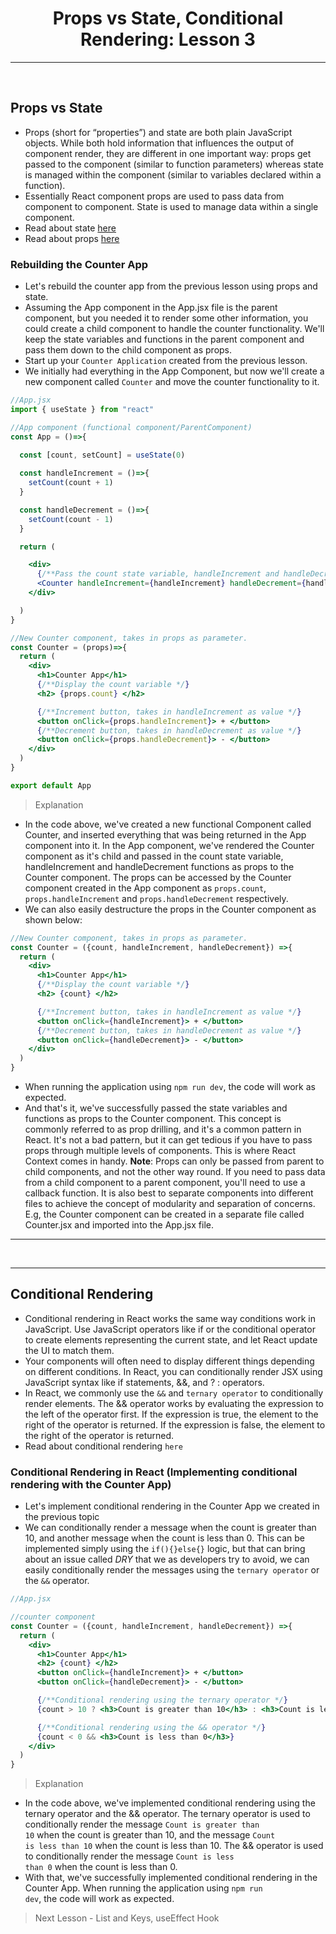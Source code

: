 <h1 align="center">Props vs State, Conditional Rendering: Lesson 3</h1>

<hr>
<br>


## Props vs State
- Props (short for “properties”) and state are both plain JavaScript objects. While both hold information that influences the output of component render, they are different in one important way: props get passed to the component (similar to function parameters) whereas state is managed within the component (similar to variables declared within a function).
- Essentially React component props are used to pass data from component to component. State is used to manage data within a single component.
- Read about state <a href="https://react.dev/learn/state-a-components-memory">here</a>
- Read about props <a href="https://www.robinwieruch.de/react-pass-props-to-component/">here</a>
### Rebuilding the Counter App
- Let's rebuild the counter app from the previous lesson using props and state.
- Assuming the App component in the App.jsx file is the parent component, but you needed it to render some other information, you could create a child component to handle the counter functionality. We'll keep the state variables and functions in the parent component and pass them down to the child component as props.
- Start up your <code>Counter Application</code> created from the previous lesson.
- We initially had everything in the App Component, but now we'll create a new component called <code>Counter</code> and move the counter functionality to it.

```jsx
//App.jsx
import { useState } from "react"

//App component (functional component/ParentComponent)
const App = ()=>{

  const [count, setCount] = useState(0)
  
  const handleIncrement = ()=>{
    setCount(count + 1)
  }

  const handleDecrement = ()=>{
    setCount(count - 1)
  }

  return (

    <div>
      {/**Pass the count state variable, handleIncrement and handleDecrement functions as props to the Counter component */}
      <Counter handleIncrement={handleIncrement} handleDecrement={handleDecrement} count={count}/>
    </div>

  )
}

//New Counter component, takes in props as parameter.
const Counter = (props)=>{
  return (
    <div>
      <h1>Counter App</h1>
      {/**Display the count variable */}
      <h2> {props.count} </h2>

      {/**Increment button, takes in handleIncrement as value */}
      <button onClick={props.handleIncrement}> + </button>
      {/**Decrement button, takes in handleDecrement as value */}
      <button onClick={props.handleDecrement}> - </button>
    </div>
  )
}

export default App
```
> Explanation
- In the code above, we've created a new functional Component called Counter, and inserted everything that was being returned in the App component into it. In the App component, we've rendered the Counter component as it's child and passed in the count state variable, handleIncrement and handleDecrement functions as props to the Counter component. The props can be accessed by the Counter component created in the App component as <code>props.count</code>, <code>props.handleIncrement</code> and <code>props.handleDecrement</code> respectively.
- We can also easily destructure the props in the Counter component as shown below:

```jsx
//New Counter component, takes in props as parameter.
const Counter = ({count, handleIncrement, handleDecrement}) =>{
  return (
    <div>
      <h1>Counter App</h1>
      {/**Display the count variable */}
      <h2> {count} </h2>

      {/**Increment button, takes in handleIncrement as value */}
      <button onClick={handleIncrement}> + </button>
      {/**Decrement button, takes in handleDecrement as value */}
      <button onClick={handleDecrement}> - </button>
    </div>
  )
}
```
- When running the application using <code>npm run dev</code>, the code will work as expected.
- And that's it, we've successfully passed the state variables and functions as props to the Counter component. This concept is commonly referred to as prop drilling, and it's a common pattern in React. It's not a bad pattern, but it can get tedious if you have to pass props through multiple levels of components. This is where React Context comes in handy.
**Note**: Props can only be passed from parent to child components, and not the other way round. If you need to pass data from a child component to a parent component, you'll need to use a callback function. It is also best to separate components into different files to achieve the concept of modularity and separation of concerns. E.g, the Counter component can be created in a separate file called Counter.jsx and imported into the App.jsx file.

<hr>
<br>
<hr>

## Conditional Rendering

- Conditional rendering in React works the same way conditions work in JavaScript. Use JavaScript operators like if or the conditional operator to create elements representing the current state, and let React update the UI to match them.
- Your components will often need to display different things depending on different conditions. In React, you can conditionally render JSX using JavaScript syntax like if statements, &&, and ? : operators.
- In React, we commonly use the <code>&&</code> and <code>ternary operator</code> to conditionally render elements. The && operator works by evaluating the expression to the left of the operator first. If the expression is true, the element to the right of the operator is returned. If the expression is false, the element to the right of the operator is returned.
- Read about conditional rendering <code>here</code>

### Conditional Rendering in React (Implementing conditional rendering with the Counter App)

- Let's implement conditional rendering in the Counter App we created in the previous topic
- We can conditionally render a message when the count is greater than 10, and another message when the count is less than 0. This can be implemented simply using the <code>if(){}else{}</code> logic, but that can bring about an issue called  <i>DRY</i> that we as developers try to avoid, we can easily conditionally render the messages using the <code>ternary operator</code> or the <code>&&</code> operator.

```jsx
//App.jsx

//counter component
const Counter = ({count, handleIncrement, handleDecrement}) =>{
  return (
    <div>
      <h1>Counter App</h1>
      <h2> {count} </h2>
      <button onClick={handleIncrement}> + </button>
      <button onClick={handleDecrement}> - </button>

      {/**Conditional rendering using the ternary operator */}
      {count > 10 ? <h3>Count is greater than 10</h3> : <h3>Count is less than 10</h3>}

      {/**Conditional rendering using the && operator */}
      {count < 0 && <h3>Count is less than 0</h3>}
    </div>
  )
}
```
> Explanation
- In the code above, we've implemented conditional rendering using the ternary operator and the && operator. The ternary operator is used to conditionally render the message <code>Count is greater than 10</code> when the count is greater than 10, and the message <code>Count is less than 10</code> when the count is less than 10. The && operator is used to conditionally render the message <code>Count is less than 0</code> when the count is less than 0.
- With that, we've successfully implemented conditional rendering in the Counter App. When running the application using <code>npm run dev</code>, the code will work as expected.

> Next Lesson - List and Keys, useEffect Hook